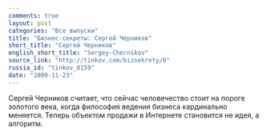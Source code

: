 ```yaml
---
comments: true
layout: post
categories: "Все выпуски"
title: "Бизнес-секреты: Сергей Черников"
short_title: "Сергей Черников"
english_short_title: "Sergey-Chernikov"
source_link: "http://tinkov.com/bizsekrety/8"
russia_id: "tinkov_8159"
date: "2009-11-23"
---
```

Сергей Черников считает, что сейчас человечество стоит на пороге золотого века, когда философия ведения бизнеса кардинально меняется. Теперь объектом продажи в Интернете становится не идея, а алгоритм.
